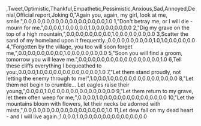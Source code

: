 ,Tweet,Optimistic,Thankful,Empathetic,Pessimistic,Anxious,Sad,Annoyed,Denial,Official report,Joking
0,"Again you, again, my girl, look at me, smile.",0.0,0.0,0.0,0.0,0.0,0.0,0.0,0.0,0.0,1.0
1,"Don't betray me, or I will die - mourn for me.",0.0,0.0,1.0,0.0,0.0,1.0,0.0,0.0,0.0,0.0
2,"Dig my grave on the top of a high mountain,",0.0,0.0,0.0,0.0,0.0,1.0,0.0,0.0,0.0,0.0
3,Scatter the sand of my homeland upon it frequently.,0.0,0.0,0.0,0.0,0.0,1.0,1.0,0.0,0.0,0.0
4,"Forgotten by the village, you too will soon forget me,",0.0,0.0,0.0,0.0,0.0,1.0,0.0,0.0,0.0,0.0
5,"Soon you will find a groom, tomorrow you will leave me.",0.0,0.0,0.0,0.0,0.0,0.0,0.0,0.0,0.0,1.0
6,Tell these cliffs everything I bequeathed to you:,0.0,0.0,1.0,0.0,0.0,0.0,0.0,0.0,0.0,1.0
7,"Let them stand proudly, not letting the enemy through to me!",1.0,0.0,1.0,0.0,0.0,0.0,0.0,0.0,0.0,0.0
8,"Let them not begin to crumble... Let eagles raise their young,",0.0,0.0,1.0,0.0,0.0,0.0,0.0,0.0,0.0,0.0
9,"Let them return to my grave, let them often weep for me;",0.0,0.0,1.0,0.0,0.0,0.0,0.0,0.0,0.0,0.0
10,"Let the mountains bloom with flowers, let their necks be adorned with mists,",0.0,0.0,0.0,0.0,0.0,0.0,0.0,0.0,0.0,1.0
11,Let dew fall on my dead heart - and I will live again.,1.0,0.0,1.0,0.0,0.0,0.0,0.0,0.0,0.0,0.0
